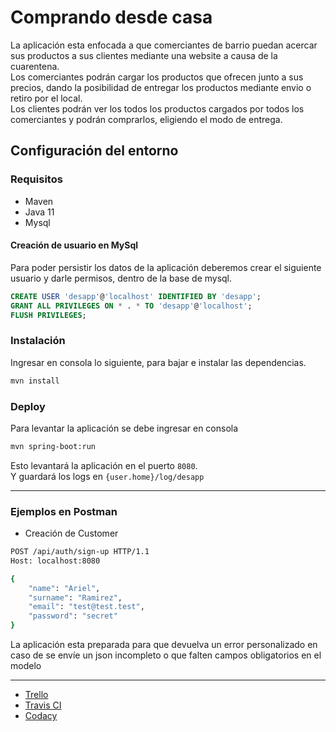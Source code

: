 <h1>Comprando desde casa</h1>  
  
La aplicación esta enfocada a que comerciantes de barrio puedan acercar sus productos a sus clientes 
mediante una website a causa de la cuarentena.   
Los comerciantes podrán cargar los productos que ofrecen junto a sus precios, dando la posibilidad de entregar los 
productos mediante envio o retiro por el local.  
Los clientes podrán ver los todos los productos cargados por todos los comerciantes y podrán comprarlos, eligiendo el 
modo de entrega.  
  
<h2>Configuración del entorno</h2>    
  
<h3>Requisitos</h3>      
  
* Maven
* Java 11
* Mysql   
  
 
<h4>Creación de usuario en MySql</h4>  
  
Para poder persistir los datos de la aplicación deberemos crear el siguiente usuario y darle permisos, dentro de la base de mysql.    
```sql
CREATE USER 'desapp'@'localhost' IDENTIFIED BY 'desapp';
GRANT ALL PRIVILEGES ON * . * TO 'desapp'@'localhost';
FLUSH PRIVILEGES;
```   
  
<h3>Instalación</h3>  
  
Ingresar en consola lo siguiente, para bajar e instalar las dependencias.  
```bash
mvn install
```  
    
<h3>Deploy</h3>  
  
Para levantar la aplicación se debe ingresar en consola  
```bash  
mvn spring-boot:run
```  
Esto levantará la aplicación en el puerto `8080`.  
Y guardará los logs en `{user.home}/log/desapp`
    
---  
  
<h3>Ejemplos en Postman</h3>  
  
* Creación de Customer
```bash
POST /api/auth/sign-up HTTP/1.1
Host: localhost:8080

{
	"name": "Ariel",
	"surname": "Ramirez",
	"email": "test@test.test",
	"password": "secret"
}
```         
  
La aplicación esta preparada para que devuelva un error personalizado en caso de se envíe un json incompleto o 
que falten campos obligatorios en el modelo  
  
---  

* [Trello](https://trello.com/b/P3cJGcJx/comprando-en-casa) 
* [Travis CI](https://travis-ci.com/github/DesApp-GrupoE/backend)
* [Codacy](https://app.codacy.com/gh/DesApp-GrupoE)
